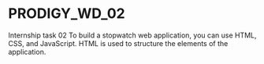 # PRODIGY_WD_02
Internship task 02 To build a stopwatch web application, you can use HTML, CSS, and JavaScript. HTML is used to structure the elements of the application. 
